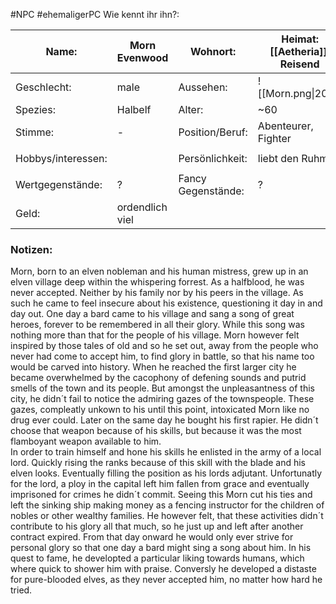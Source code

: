 #NPC #ehemaligerPC
Wie kennt ihr ihn?: 

| Name:              | Morn Evenwood   | Wohnort:           | Heimat: [[Aetheria]], Reisend |
| ------------------ | --------------- | ------------------ | ----------------------------- |
| Geschlecht:        | male            | Aussehen:          | ![[Morn.png\|200]]            |
| Spezies:           | Halbelf         | Alter:             | ~60                           |
| Stimme:            | -               | Position/Beruf:    | Abenteurer, Fighter           |
|                    |                 |                    |                               |
| Hobbys/interessen: |                 | Persönlichkeit:    | liebt den Ruhm                |
|                    |                 |                    |                               |
| Wertgegenstände:   | ?               | Fancy Gegenstände: | ?                             |
| Geld:              | ordendlich viel |                    |                               |
### Notizen:
Morn, born to an elven nobleman and his human mistress, grew up in an elven village deep within the whispering forrest. As a halfblood, he was never accepted. Neither by his family nor by his peers in the village. As such he came to feel insecure about his existence, questioning it day in and day out. One day a bard came to his village and sang a song of great heroes, forever to be remembered in all their glory. While this song was nothing more than that for the people of his village. Morn however felt inspired by those tales of old and so he set out, away from the people who never had come to accept him, to find glory in battle, so that his name too would be carved into history. When he reached the first larger city he became overwhelmed by the cacophony of defening sounds and putrid smells of the town and its people. But amongst the unpleasantness of this city, he didn´t fail to notice the admiring gazes of the townspeople. These gazes, compleatly unkown to his until this point, intoxicated Morn like no drug ever could. Later on the same day he bought his first rapier. He didn´t choose that weapon because of his skills, but because it was the most flamboyant weapon available to him.  
In order to train himself and hone his skills he enlisted in the army of a local lord. Quickly rising the ranks because of this skill with the blade and his elven looks. Eventually filling the position as his lords adjutant. Unfortunatly for the lord, a ploy in the capital left him fallen from grace and eventually imprisoned for crimes he didn´t commit. Seeing this Morn cut his ties and left the sinking ship making money as a fencing instructor for the children of nobles or other wealthy families. He however felt, that these activities didn´t contribute to his glory all that much, so he just up and left after another contract expired.
From that day onward he would only ever strive for personal glory so that one day a bard might sing a song about him. In his quest to fame, he developted a particular liking towards humans, which where quick to shower him with praise. Conversly he developed a distaste for pure-blooded elves, as they never accepted him, no matter how hard he tried.